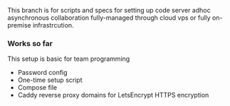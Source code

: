 This branch is for scripts and specs for setting up code server adhoc asynchronous collaboration fully-managed through cloud vps or fully on-premise infrastrcution.

### Works so far
This setup is basic for team programming
- Password config
- One-time setup script
- Compose file
- Caddy reverse proxy domains for LetsEncrypt HTTPS encryption